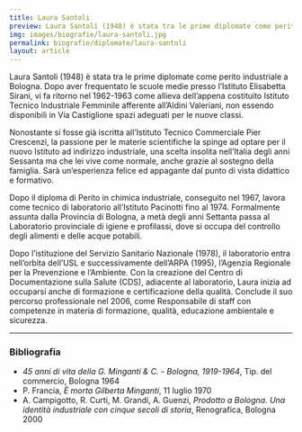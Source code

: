 ```yaml
---
title: Laura Santoli
preview: Laura Santoli (1948) è stata tra le prime diplomate come perito industriale a Bologna
img: images/biografie/laura-santoli.jpg
permalink: biografie/diplomate/laura-santoli
layout: article
---
```


Laura Santoli (1948) è stata tra le prime diplomate come perito industriale a Bologna. Dopo aver frequentato le scuole medie presso l’Istituto Elisabetta Sirani, vi fa ritorno nel 1962-1963 come allieva dell’appena costituito Istituto Tecnico Industriale Femminile afferente all’Aldini Valeriani, non essendo disponibili in Via Castiglione spazi adeguati per le nuove classi.

Nonostante si fosse già iscritta all’Istituto Tecnico Commerciale Pier Crescenzi, la passione per le materie scientifiche la spinge ad optare per il nuovo Istituto ad indirizzo industriale, una scelta insolita nell’Italia degli anni Sessanta ma che lei vive come normale, anche grazie al sostegno della famiglia. Sarà un’esperienza felice ed appagante dal punto di vista didattico e formativo.

Dopo il diploma di Perito in chimica industriale, conseguito nel 1967, lavora come tecnico di laboratorio all’Istituto Pacinotti fino al 1974. Formalmente assunta dalla Provincia di Bologna, a metà degli anni Settanta passa al Laboratorio provinciale di igiene e profilassi, dove si occupa del controllo degli alimenti e delle acque potabili.

Dopo l’istituzione del Servizio Sanitario Nazionale (1978), il laboratorio entra nell’orbita dell’USL e successivamente dell’ARPA (1995), l’Agenzia Regionale per la Prevenzione e l’Ambiente. Con la creazione del Centro di Documentazione sulla Salute (CDS), adiacente al laboratorio, Laura inizia ad occuparsi anche di formazione e certificazione della qualità. Conclude il suo percorso professionale nel 2006, come Responsabile di staff con competenze in materia di formazione, qualità, educazione ambientale e sicurezza.


---

### Bibliografia

- *45 anni di vita della G. Minganti & C. - Bologna, 1919-1964*, Tip. del commercio, Bologna 1964
- P. Francia, *È morta Gilberta Minganti*, 11 luglio 1970
- A. Campigotto, R. Curti, M. Grandi, A. Guenzi, *Prodotto a Bologna. Una identità industriale con cinque secoli di storia*, Renografica, Bologna 2000

